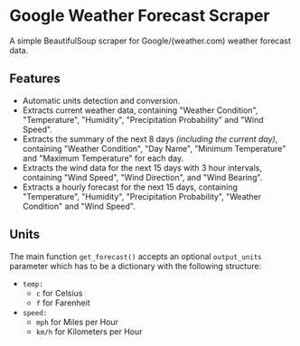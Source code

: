 # Google Weather Forecast Scraper

A simple BeautifulSoup scraper for Google/(weather.com) weather forecast data.

## Features

+ Automatic units detection and conversion.
+ Extracts current weather data, containing "Weather Condition", "Temperature", "Humidity", "Precipitation Probability" and "Wind Speed".
+ Extracts the summary of the next 8 days *(including the current day)*, containing "Weather Condition", "Day Name", "Minimum Temperature" and "Maximum Temperature" for each day.
+ Extracts the wind data for the next 15 days with 3 hour intervals, containing "Wind Speed", "Wind Direction", and "Wind Bearing".
+ Extracts a hourly forecast for the next 15 days, containing "Temperature", "Humidity", "Precipitation Probability", "Weather Condition" and "Wind Speed".

## Units

The main function `get_forecast()` accepts an optional `output_units` parameter which has to be a dictionary with the following structure:

+ `temp:`
  + `c` for Celsius
  + `f` for Farenheit
+ `speed:`
  + `mph` for Miles per Hour
  + `km/h` for Kilometers per Hour
